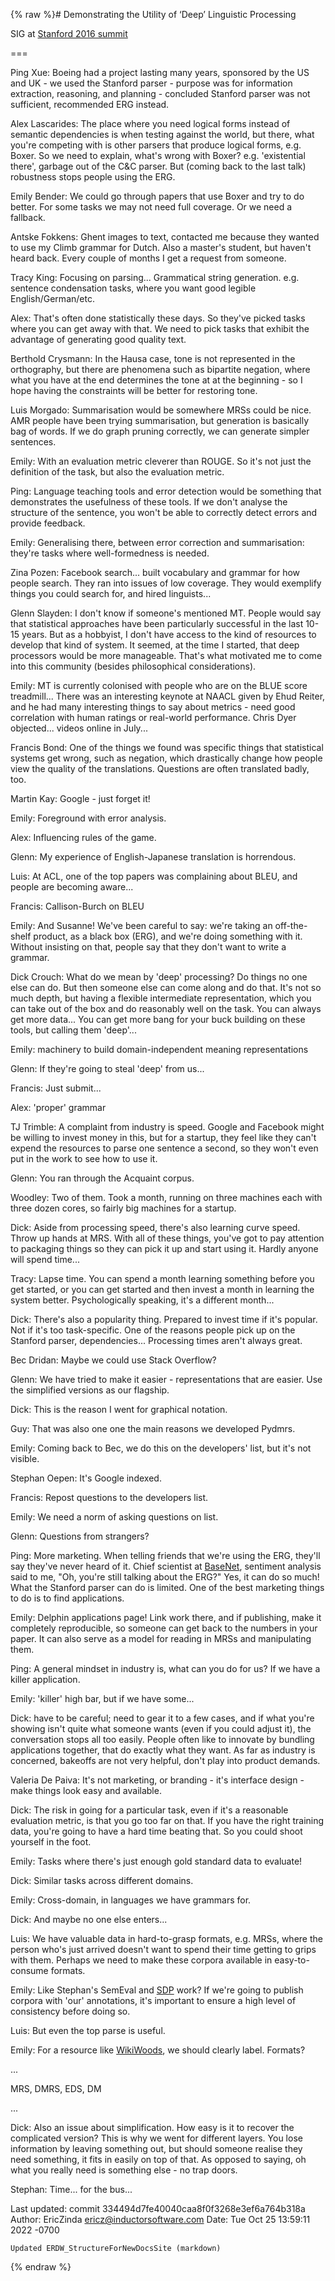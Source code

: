 {% raw %}# Demonstrating the Utility of ‘Deep’ Linguistic Processing

SIG at [Stanford 2016 summit](../StanfordSchedule)

===

Ping Xue: Boeing had a project lasting many years, sponsored by the US
and UK - we used the Stanford parser - purpose was for information
extraction, reasoning, and planning - concluded Stanford parser was not
sufficient, recommended ERG instead.

Alex Lascarides: The place where you need logical forms instead of
semantic dependencies is when testing against the world, but there, what
you're competing with is other parsers that produce logical forms, e.g.
Boxer. So we need to explain, what's wrong with Boxer? e.g. 'existential
there', garbage out of the C&C parser. But (coming back to the last
talk) robustness stops people using the ERG.

Emily Bender: We could go through papers that use Boxer and try to do
better. For some tasks we may not need full coverage. Or we need a
fallback.

Antske Fokkens: Ghent images to text, contacted me because they wanted
to use my Climb grammar for Dutch. Also a master's student, but haven't
heard back. Every couple of months I get a request from someone.

Tracy King: Focusing on parsing... Grammatical string generation. e.g.
sentence condensation tasks, where you want good legible
English/German/etc.

Alex: That's often done statistically these days. So they've picked
tasks where you can get away with that. We need to pick tasks that
exhibit the advantage of generating good quality text.

Berthold Crysmann: In the Hausa case, tone is not represented in the
orthography, but there are phenomena such as bipartite negation, where
what you have at the end determines the tone at at the beginning - so I
hope having the constraints will be better for restoring tone.

Luis Morgado: Summarisation would be somewhere MRSs could be nice. AMR
people have been trying summarisation, but generation is basically bag
of words. If we do graph pruning correctly, we can generate simpler
sentences.

Emily: With an evaluation metric cleverer than ROUGE. So it's not just
the definition of the task, but also the evaluation metric.

Ping: Language teaching tools and error detection would be something
that demonstrates the usefulness of these tools. If we don't analyse the
structure of the sentence, you won't be able to correctly detect errors
and provide feedback.

Emily: Generalising there, between error correction and summarisation:
they're tasks where well-formedness is needed.

Zina Pozen: Facebook search... built vocabulary and grammar for how
people search. They ran into issues of low coverage. They would
exemplify things you could search for, and hired linguists...

Glenn Slayden: I don't know if someone's mentioned MT. People would say
that statistical approaches have been particularly successful in the
last 10-15 years. But as a hobbyist, I don't have access to the kind of
resources to develop that kind of system. It seemed, at the time I
started, that deep processors would be more manageable. That's what
motivated me to come into this community (besides philosophical
considerations).

Emily: MT is currently colonised with people who are on the BLUE score
treadmill... There was an interesting keynote at NAACL given by Ehud
Reiter, and he had many interesting things to say about metrics - need
good correlation with human ratings or real-world performance. Chris
Dyer objected... videos online in July...

Francis Bond: One of the things we found was specific things that
statistical systems get wrong, such as negation, which drastically
change how people view the quality of the translations. Questions are
often translated badly, too.

Martin Kay: Google - just forget it!

Emily: Foreground with error analysis.

Alex: Influencing rules of the game.

Glenn: My experience of English-Japanese translation is horrendous.

Luis: At ACL, one of the top papers was complaining about BLEU, and
people are becoming aware...

Francis: Callison-Burch on BLEU

Emily: And Susanne! We've been careful to say: we're taking an
off-the-shelf product, as a black box (ERG), and we're doing something
with it. Without insisting on that, people say that they don't want to
write a grammar.

Dick Crouch: What do we mean by 'deep' processing? Do things no one else
can do. But then someone else can come along and do that. It's not so
much depth, but having a flexible intermediate representation, which you
can take out of the box and do reasonably well on the task. You can
always get more data... You can get more bang for your buck building on
these tools, but calling them 'deep'...

Emily: machinery to build domain-independent meaning representations

Glenn: If they're going to steal 'deep' from us...

Francis: Just submit...

Alex: 'proper' grammar

TJ Trimble: A complaint from industry is speed. Google and Facebook
might be willing to invest money in this, but for a startup, they feel
like they can't expend the resources to parse one sentence a second, so
they won't even put in the work to see how to use it.

Glenn: You ran through the Acquaint corpus.

Woodley: Two of them. Took a month, running on three machines each with
three dozen cores, so fairly big machines for a startup.

Dick: Aside from processing speed, there's also learning curve speed.
Throw up hands at MRS. With all of these things, you've got to pay
attention to packaging things so they can pick it up and start using it.
Hardly anyone will spend time...

Tracy: Lapse time. You can spend a month learning something before you
get started, or you can get started and then invest a month in learning
the system better. Psychologically speaking, it's a different month...

Dick: There's also a popularity thing. Prepared to invest time if it's
popular. Not if it's too task-specific. One of the reasons people pick
up on the Stanford parser, dependencies... Processing times aren't
always great.

Bec Dridan: Maybe we could use Stack Overflow?

Glenn: We have tried to make it easier - representations that are
easier. Use the simplified versions as our flagship.

Dick: This is the reason I went for graphical notation.

Guy: That was also one one the main reasons we developed Pydmrs.

Emily: Coming back to Bec, we do this on the developers' list, but it's
not visible.

Stephan Oepen: It's Google indexed.

Francis: Repost questions to the developers list.

Emily: We need a norm of asking questions on list.

Glenn: Questions from strangers?

Ping: More marketing. When telling friends that we're using the ERG,
they'll say they've never heard of it. Chief scientist at
[BaseNet](/BaseNet), sentiment analysis said to me, "Oh, you're still
talking about the ERG?" Yes, it can do so much! What the Stanford parser
can do is limited. One of the best marketing things to do is to find
applications.

Emily: Delphin applications page! Link work there, and if publishing,
make it completely reproducible, so someone can get back to the numbers
in your paper. It can also serve as a model for reading in MRSs and
manipulating them.

Ping: A general mindset in industry is, what can you do for us? If we
have a killer application.

Emily: 'killer' high bar, but if we have some...

Dick: have to be careful; need to gear it to a few cases, and if what
you're showing isn't quite what someone wants (even if you could adjust
it), the conversation stops all too easily. People often like to
innovate by bundling applications together, that do exactly what they
want. As far as industry is concerned, bakeoffs are not very helpful,
don't play into product demands.

Valeria De Paiva: It's not marketing, or branding - it's interface
design - make things look easy and available.

Dick: The risk in going for a particular task, even if it's a reasonable
evaluation metric, is that you go too far on that. If you have the right
training data, you're going to have a hard time beating that. So you
could shoot yourself in the foot.

Emily: Tasks where there's just enough gold standard data to evaluate!

Dick: Similar tasks across different domains.

Emily: Cross-domain, in languages we have grammars for.

Dick: And maybe no one else enters...

Luis: We have valuable data in hard-to-grasp formats, e.g. MRSs, where
the person who's just arrived doesn't want to spend their time getting
to grips with them. Perhaps we need to make these corpora available in
easy-to-consume formats.

Emily: Like Stephan's SemEval and [SDP](http://sdp.delph-in.net) work?
If we're going to publish corpora with 'our' annotations, it's important
to ensure a high level of consistency before doing so.

Luis: But even the top parse is useful.

Emily: For a resource like [WikiWoods](https://blog.inductorsoftware.com/docsproto/home/WikiWoods), we should clearly
label. Formats?

...

MRS, DMRS, EDS, DM

...

Dick: Also an issue about simplification. How easy is it to recover the
complicated version? This is why we went for different layers. You lose
information by leaving something out, but should someone realise they
need something, it fits in easily on top of that. As opposed to saying,
oh what you really need is something else - no trap doors.

Stephan: Time... for the bus...

Last updated: commit 334494d7fe40040caa8f0f3268e3ef6a764b318a
Author: EricZinda <ericz@inductorsoftware.com>
Date:   Tue Oct 25 13:59:11 2022 -0700

    Updated ERDW_StructureForNewDocsSite (markdown)
{% endraw %}